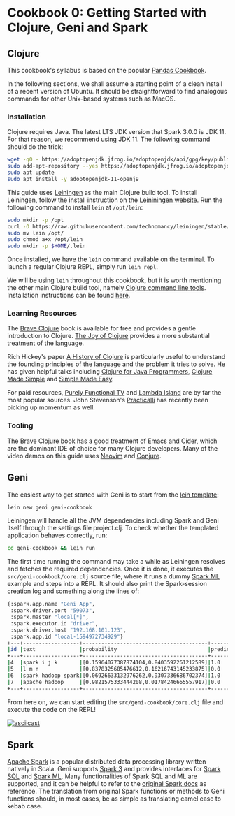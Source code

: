 # Cookbook 0: Getting Started with Clojure, Geni and Spark

## Clojure

This cookbook's syllabus is based on the popular [Pandas Cookbook](https://github.com/jvns/pandas-cookbook).

In the following sections, we shall assume a starting point of a clean install of a recent version of Ubuntu. It should be straightforward to find analogous commands for other Unix-based systems such as MacOS.

### Installation

Clojure requires Java. The latest LTS JDK version that Spark 3.0.0 is JDK 11. For that reason, we recommend using JDK 11. The following command should do the trick:

```bash
wget -qO - https://adoptopenjdk.jfrog.io/adoptopenjdk/api/gpg/key/public | sudo apt-key add -
sudo add-apt-repository --yes https://adoptopenjdk.jfrog.io/adoptopenjdk/deb/
sudo apt update
sudo apt install -y adoptopenjdk-11-openj9
```

This guide uses [Leiningen](https://leiningen.org/) as the main Clojure build tool. To install Leiningen, follow the install instruction on the [Leininingen website](https://leiningen.org/). Run the following command to install `lein` at `/opt/lein`:

```bash
sudo mkdir -p /opt
curl -O https://raw.githubusercontent.com/technomancy/leiningen/stable/bin/lein
sudo mv lein /opt/
sudo chmod a+x /opt/lein
sudo mkdir -p $HOME/.lein
```

Once installed, we have the `lein` command available on the terminal. To launch a regular Clojure REPL, simply run `lein repl`.

We will be using `lein` throughout this cookbook, but it is worth mentioning the other main Clojure build tool, namely [Clojure command line tools](https://clojure.org/guides/deps_and_cli). Installation instructions can be found [here](https://clojure.org/guides/getting_started).

### Learning Resources

The [Brave Clojure](https://www.braveclojure.com/) book is available for free and provides a gentle introduction to Clojure. [The Joy of Clojure](https://www.manning.com/books/the-joy-of-clojure-second-edition) provides a more substantial treatment of the language.

Rich Hickey's paper [A History of Clojure](https://download.clojure.org/papers/clojure-hopl-iv-final.pdf) is particularly useful to understand the founding principles of the language and the problem it tries to solve. He has given helpful talks including [Clojure for Java Programmers](https://www.youtube.com/watch?v=P76Vbsk_3J0), [Clojure Made Simple](https://www.youtube.com/watch?v=VSdnJDO-xdg) and [Simple Made Easy](https://www.youtube.com/watch?v=oytL881p-nQ).

For paid resources, [Purely Functional TV](https://purelyfunctional.tv/) and [Lambda Island](https://lambdaisland.com/) are by far the most popular sources. John Stevenson's [Practicalli](http://practicalli.github.io/clojure/) has recently been picking up momentum as well.

### Tooling

The Brave Clojure book has a good treatment of Emacs and Cider, which are the dominant IDE of choice for many Clojure developers. Many of the video demos on this guide uses [Neovim](https://neovim.io/) and [Conjure](https://oli.me.uk/getting-started-with-clojure-neovim-and-conjure-in-minutes/).

## Geni

The easiest way to get started with Geni is to start from the [lein template](https://github.com/zero-one-group/geni-template):

```bash
lein new geni geni-cookbook
```

Leiningen will handle all the JVM dependencies including Spark and Geni itself through the settings file project.clj. To check whether the templated application behaves correctly, run:

```bash
cd geni-cookbook && lein run
```

The first time running the command may take a while as Leiningen resolves and fetches the required dependencies. Once it is done, it executes the `src/geni-cookbook/core.clj` source file, where it runs a dummy [Spark ML](http://spark.apache.org/docs/latest/ml-guide.html) example and steps into a REPL. It should also print the Spark-session creation log and something along the lines of:

```bash
{:spark.app.name "Geni App",
 :spark.driver.port "59073",
 :spark.master "local[*]",
 :spark.executor.id "driver",
 :spark.driver.host "192.168.101.123",
 :spark.app.id "local-1594972734929"}
+---+------------------+----------------------------------------+----------+
|id |text              |probability                             |prediction|
+---+------------------+----------------------------------------+----------+
|4  |spark i j k       |[0.15964077387874104,0.8403592261212589]|1.0       |
|5  |l m n             |[0.8378325685476612,0.16216743145233875]|0.0       |
|6  |spark hadoop spark|[0.06926633132976262,0.9307336686702374]|1.0       |
|7  |apache hadoop     |[0.9821575333444208,0.01784246665557917]|0.0       |
+---+------------------+----------------------------------------+----------+
```

From here on, we can start editing the `src/geni-cookbook/core.clj` file and execute the code on the REPL!

[![asciicast](https://asciinema.org/a/346987.svg)](https://asciinema.org/a/346987?speed=1.75)

## Spark

[Apache Spark](https://spark.apache.org/) is a popular distributed data processing library written natively in Scala. Geni supports [Spark 3](https://spark.apache.org/releases/spark-release-3-0-0.html) and provides interfaces for [Spark SQL](https://spark.apache.org/sql/) and [Spark ML](https://spark.apache.org/mllib/). Many functionalities of Spark SQL and ML are supported, and it can be helpful to refer to the [original Spark docs](https://spark.apache.org/docs/latest/api/scala/org/apache/spark/index.html) as reference. The translation from original Spark functions or methods to Geni functions should, in most cases, be as simple as translating camel case to kebab case.
